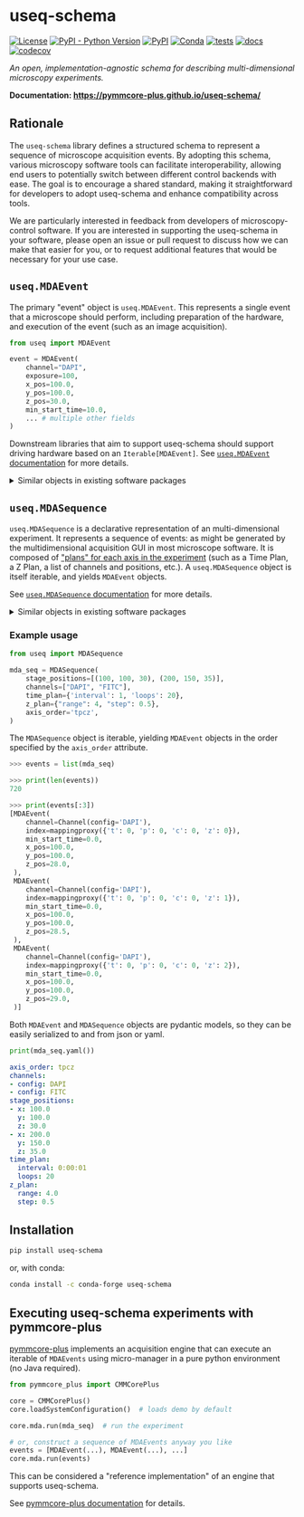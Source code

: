 # useq-schema

[![License](https://img.shields.io/pypi/l/useq-schema.svg?color=green)](https://github.com/pymmcore-plus/useq-schema/raw/main/LICENSE)
[![PyPI - Python Version](https://img.shields.io/pypi/pyversions/useq-schema)](https://pypi.org/project/useq-schema)
[![PyPI](https://img.shields.io/pypi/v/useq-schema.svg?color=green)](https://pypi.org/project/useq-schema)
[![Conda](https://img.shields.io/conda/vn/conda-forge/useq-schema)](https://anaconda.org/conda-forge/useq-schema)
[![tests](https://github.com/pymmcore-plus/useq-schema/actions/workflows/ci.yml/badge.svg)](https://github.com/pymmcore-plus/useq-schema/actions/workflows/ci.yml)
[![docs](https://github.com/pymmcore-plus/useq-schema/actions/workflows/docs.yml/badge.svg)](https://pymmcore-plus.github.io/useq-schema/)
[![codecov](https://codecov.io/gh/pymmcore-plus/useq-schema/branch/main/graph/badge.svg)](https://codecov.io/gh/pymmcore-plus/useq-schema)

*An open, implementation-agnostic schema for describing multi-dimensional
microscopy experiments.*

**Documentation: <https://pymmcore-plus.github.io/useq-schema/>**

## Rationale

The `useq-schema` library defines a structured schema to represent a sequence of
microscope acquisition events. By adopting this schema, various microscopy
software tools can facilitate interoperability, allowing end users to
potentially switch between different control backends with ease. The goal is to
encourage a shared standard, making it straightforward for developers to adopt
useq-schema and enhance compatibility across tools.

We are particularly interested in feedback from developers of microscopy-control
software.  If you are interested in supporting the useq-schema in your software,
please open an issue or pull request to discuss how we can make that easier for
you, or to request additional features that would be necessary for your use case.

## `useq.MDAEvent`

The primary "event" object is `useq.MDAEvent`.  This represents a single event
that a microscope should perform, including preparation of the hardware, and
execution of the event (such as an image acquisition).

```python
from useq import MDAEvent

event = MDAEvent(
    channel="DAPI",
    exposure=100,
    x_pos=100.0,
    y_pos=100.0,
    z_pos=30.0,
    min_start_time=10.0,
    ... # multiple other fields
)
```

Downstream libraries that aim to support useq-schema should support driving
hardware based on an `Iterable[MDAEvent]`. See [`useq.MDAEvent`
documentation](https://pymmcore-plus.github.io/useq-schema/schema/event/) for
more details.

<details>

<summary>Similar objects in existing software packages</summary>

- For [micro-manager](https://github.com/micro-manager/micro-manager), this
  object is most similar (though not *that* similar) to the events generated by
  [`generate-acq-sequence`](https://github.com/micro-manager/micro-manager/blob/2b0f51a2f916112d39c6135ad35a112065f8d58d/acqEngine/src/main/clj/org/micromanager/sequence_generator.clj#L410)
  in the clojure acquisition engine.
- For [pycro-manager](https://github.com/micro-manager/pycro-manager), this
  object is similar to an individual [acquisition event
  `dict`](https://pycro-manager.readthedocs.io/en/latest/apis.html#acquisition-event-specification)
  generated by
  [`multi_d_acquisition_events`](https://github.com/micro-manager/pycro-manager/blob/63cf209a8907fd23932ee9f8016cb6a2b61b45aa/pycromanager/acquire.py#L605),
  (and, `useq` provides a `to_pycromanager()` method that converts an `MDAEvent` into a
  single pycro-manager event dict)
- *your object here?...*

</details>

## `useq.MDASequence`

`useq.MDASequence` is a declarative representation of an multi-dimensional
experiment.  It represents a sequence of events: as might be generated by the
multidimensional acquisition GUI in most microscope software.  It is composed of
["plans" for each axis in the
experiment](https://pymmcore-plus.github.io/useq-schema/schema/axes/) (such as a
Time Plan, a Z Plan, a list of channels and positions, etc.).  A
`useq.MDASequence` object is itself iterable, and yields `MDAEvent` objects.

See [`useq.MDASequence` documentation](https://pymmcore-plus.github.io/useq-schema/schema/sequence/)
for more details.

<details>

<summary>Similar objects in existing software packages</summary>

- For [micro-manager](https://github.com/micro-manager/micro-manager), this
  object is most similar to
  [`org.micromanager.acquisition.SequenceSettings`](https://github.com/micro-manager/micro-manager/blob/2b0f51a2f916112d39c6135ad35a112065f8d58d/mmstudio/src/main/java/org/micromanager/acquisition/SequenceSettings.java#L39),
  (generated by clicking the "Acquire!" button in the Multi-D Acquisition GUI)
- For [pycro-manager](https://github.com/micro-manager/pycro-manager), this
  object is similar to the
  [`multi_d_acquisition_events`](https://github.com/micro-manager/pycro-manager/blob/63cf209a8907fd23932ee9f8016cb6a2b61b45aa/pycromanager/acquire.py#L605)
  convenience function, (and `useq` provides a `to_pycromanager()`method that
  converts an `MDASequence` to a list of pycro-manager events)
- *your object here?...*

</details>

### Example usage

```python
from useq import MDASequence

mda_seq = MDASequence(
    stage_positions=[(100, 100, 30), (200, 150, 35)],
    channels=["DAPI", "FITC"],
    time_plan={'interval': 1, 'loops': 20},
    z_plan={"range": 4, "step": 0.5},
    axis_order='tpcz',
)
```

The `MDASequence` object is iterable, yielding `MDAEvent` objects in the order
specified by the `axis_order` attribute.

```python
>>> events = list(mda_seq)

>>> print(len(events))
720 

>>> print(events[:3])
[MDAEvent(
    channel=Channel(config='DAPI'),
    index=mappingproxy({'t': 0, 'p': 0, 'c': 0, 'z': 0}),
    min_start_time=0.0,
    x_pos=100.0,
    y_pos=100.0,
    z_pos=28.0,
 ),
 MDAEvent(
    channel=Channel(config='DAPI'),
    index=mappingproxy({'t': 0, 'p': 0, 'c': 0, 'z': 1}),
    min_start_time=0.0,
    x_pos=100.0,
    y_pos=100.0,
    z_pos=28.5,
 ),
 MDAEvent(
    channel=Channel(config='DAPI'),
    index=mappingproxy({'t': 0, 'p': 0, 'c': 0, 'z': 2}),
    min_start_time=0.0,
    x_pos=100.0,
    y_pos=100.0,
    z_pos=29.0,
 )]
 ```

Both `MDAEvent` and `MDASequence` objects are pydantic models, so they can be
easily serialized to and from json or yaml.

```py
print(mda_seq.yaml())
```

```yaml
axis_order: tpcz
channels:
- config: DAPI
- config: FITC
stage_positions:
- x: 100.0
  y: 100.0
  z: 30.0
- x: 200.0
  y: 150.0
  z: 35.0
time_plan:
  interval: 0:00:01
  loops: 20
z_plan:
  range: 4.0
  step: 0.5
```

## Installation

```bash
pip install useq-schema
```

or, with conda:

```bash
conda install -c conda-forge useq-schema
```

## Executing useq-schema experiments with pymmcore-plus

[pymmcore-plus](https://github.com/pymmcore-plus/pymmcore-plus) implements an
acquisition engine that can execute an iterable of `MDAEvents` using
micro-manager in a pure python environment (no Java required).

```python
from pymmcore_plus import CMMCorePlus

core = CMMCorePlus()
core.loadSystemConfiguration()  # loads demo by default

core.mda.run(mda_seq)  # run the experiment

# or, construct a sequence of MDAEvents anyway you like
events = [MDAEvent(...), MDAEvent(...), ...]
core.mda.run(events)
```

This can be considered a "reference implementation" of an engine that supports useq-schema. 

See [pymmcore-plus documentation](https://pymmcore-plus.github.io/pymmcore-plus/examples/mda/) for details.
